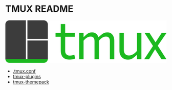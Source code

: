 # TMUX README 

![tmux-logo](img/tmux-logo.png) 

- [.tmux.conf](.tmux.conf)
- [tmux-plugins](.tmux/)
- [tmux-themepack](.tmux-themepack/) 
